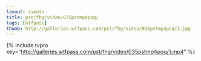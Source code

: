 ```yaml
--- 
layout: sieutv
title: pst/fhg/video/035pstmp4poq/
tags: [wtfpass]
thumb: http://galleries.wtfpass.com/pst/fhg/video/035pstmp4poq/1.jpg
---
```

{% include tvpro key="http://galleries.wtfpass.com/pst/fhg/video/035pstmp4poq/1.mp4" %} 
